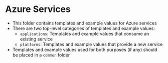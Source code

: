 # Azure Services
- This folder contains templates and example values for Azure services
- There are two top-level categories of templates and example values:
  - `applications`: Templates and example values that consume an existing service
  - `platforms`: Templates and example values that provide a new service
- Templates and example values used for both purposes (if any) should be placed in a `common` folder
